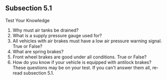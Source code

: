 ## Subsection 5.1
Test Your Knowledge
1. Why must air tanks be drained?
2. What is a supply pressure gauge used for?
3. All vehicles with air brakes must have a low air pressure warning signal. True or False?
4. What are spring brakes?
5. Front wheel brakes are good under all conditions. True or False?
6. How do you know if your vehicle is equipped with antilock brakes?
These questions may be on your test. If you can't answer them all, re-read subsection 5.1.